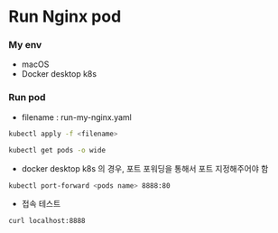 # Run Nginx pod

### My env

- macOS
- Docker desktop k8s

### Run pod

- filename : run-my-nginx.yaml

``` bash
kubectl apply -f <filename>
```

``` bash
kubectl get pods -o wide
```

- docker desktop k8s 의 경우, 포트 포워딩을 통해서 포트 지정해주어야 함

```bash
kubectl port-forward <pods name> 8888:80
```

- 접속 테스트

``` bash
curl localhost:8888
```

